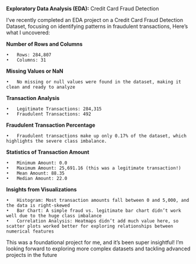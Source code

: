 **Exploratory Data Analysis (EDA):**
Credit Card Fraud Detection

I’ve recently completed an EDA project on a Credit Card Fraud Detection Dataset, focusing on identifying patterns in fraudulent transactions, Here’s what I uncovered:

**Number of Rows and Columns**

	•	Rows: 284,807
	•	Columns: 31

**Missing Values or NaN**

	•	No missing or null values were found in the dataset, making it clean and ready to analyze

**Transaction Analysis**

	•	Legitimate Transactions: 284,315
	•	Fraudulent Transactions: 492

**Fraudulent Transaction Percentage**

	•	Fraudulent transactions make up only 0.17% of the dataset, which highlights the severe class imbalance.

**Statistics of Transaction Amount**

	•	Minimum Amount: 0.0
	•	Maximum Amount: 25,691.16 (this was a legitimate transaction!)
	•	Mean Amount: 88.35
	•	Median Amount: 22.0

**Insights from Visualizations**

	•	Histogram: Most transaction amounts fall between 0 and 5,000, and the data is right-skewed
	•	Bar Chart: A simple fraud vs. legitimate bar chart didn’t work well due to the huge class imbalance
	•	Correlation Analysis: Heatmaps didn’t add much value here, so scatter plots worked better for exploring relationships between numerical features

This was a foundational project for me, and it’s been super insightful! I’m looking forward to exploring more complex datasets and tackling advanced projects in the future
